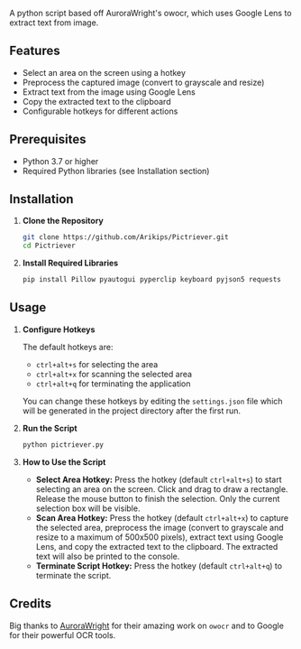 A python script based off AuroraWright's owocr, which uses Google Lens to extract text from image.

## Features
- Select an area on the screen using a hotkey
- Preprocess the captured image (convert to grayscale and resize)
- Extract text from the image using Google Lens
- Copy the extracted text to the clipboard
- Configurable hotkeys for different actions

## Prerequisites
- Python 3.7 or higher
- Required Python libraries (see Installation section)

## Installation

1. **Clone the Repository**

    ```sh
    git clone https://github.com/Arikips/Pictriever.git
    cd Pictriever
    ```

2. **Install Required Libraries**

    ```sh
    pip install Pillow pyautogui pyperclip keyboard pyjson5 requests
    ```

## Usage

1. **Configure Hotkeys**

    The default hotkeys are:
    - `ctrl+alt+s` for selecting the area
    - `ctrl+alt+x` for scanning the selected area
    - `ctrl+alt+q` for terminating the application

    You can change these hotkeys by editing the `settings.json` file which will be generated in the project directory after the first run.

2. **Run the Script**

    ```sh
    python pictriever.py
    ```

3. **How to Use the Script**

    - **Select Area Hotkey:** Press the hotkey (default `ctrl+alt+s`) to start selecting an area on the screen. Click and drag to draw a rectangle. Release the mouse button to finish the selection. Only the current selection box will be visible.
    - **Scan Area Hotkey:** Press the hotkey (default `ctrl+alt+x`) to capture the selected area, preprocess the image (convert to grayscale and resize to a maximum of 500x500 pixels), extract text using Google Lens, and copy the extracted text to the clipboard. The extracted text will also be printed to the console.
    - **Terminate Script Hotkey:** Press the hotkey (default `ctrl+alt+q`) to terminate the script.


## Credits

Big thanks to [AuroraWright](https://github.com/AuroraWright/owocr) for their amazing work on `owocr` and to Google for their powerful OCR tools.
